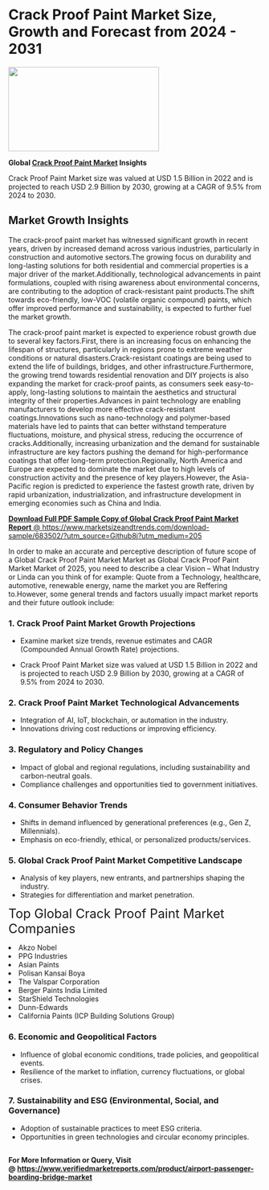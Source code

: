 <H1>Crack Proof Paint Market Size, Growth and Forecast from 2024 - 2031</H1><img class="aligncenter size-medium wp-image-584254" src="https://thirdeyenews.in/wp-content/uploads/2024/09/Global-Market-Research-300x168.jpeg" alt="" width="300" height="168" /><p><strong>Global&nbsp;<a href="https://www.marketsizeandtrends.com/download-sample/683502/?utm_source=Github8j?utm_medium=205">Crack Proof Paint Market</a> Insights</strong></p><p>Crack Proof Paint Market size was valued at USD 1.5 Billion in 2022 and is projected to reach USD 2.9 Billion by 2030, growing at a CAGR of 9.5% from 2024 to 2030.</p><p><h2>Market Growth Insights</h2> <p>The crack-proof paint market has witnessed significant growth in recent years, driven by increased demand across various industries, particularly in construction and automotive sectors.The growing focus on durability and long-lasting solutions for both residential and commercial properties is a major driver of the market.Additionally, technological advancements in paint formulations, coupled with rising awareness about environmental concerns, are contributing to the adoption of crack-resistant paint products.The shift towards eco-friendly, low-VOC (volatile organic compound) paints, which offer improved performance and sustainability, is expected to further fuel the market growth.</p> <p><a href="#"></a></p> <p>The crack-proof paint market is expected to experience robust growth due to several key factors.First, there is an increasing focus on enhancing the lifespan of structures, particularly in regions prone to extreme weather conditions or natural disasters.Crack-resistant coatings are being used to extend the life of buildings, bridges, and other infrastructure.Furthermore, the growing trend towards residential renovation and DIY projects is also expanding the market for crack-proof paints, as consumers seek easy-to-apply, long-lasting solutions to maintain the aesthetics and structural integrity of their properties.Advances in paint technology are enabling manufacturers to develop more effective crack-resistant coatings.Innovations such as nano-technology and polymer-based materials have led to paints that can better withstand temperature fluctuations, moisture, and physical stress, reducing the occurrence of cracks.Additionally, increasing urbanization and the demand for sustainable infrastructure are key factors pushing the demand for high-performance coatings that offer long-term protection.Regionally, North America and Europe are expected to dominate the market due to high levels of construction activity and the presence of key players.However, the Asia-Pacific region is predicted to experience the fastest growth rate, driven by rapid urbanization, industrialization, and infrastructure development in emerging economies such as China and India.</p> <p><a href="#"></p><p><span class=""><strong>Download Full PDF Sample Copy of Global Crack Proof Paint Market Report</strong> @ <a href="https://www.marketsizeandtrends.com/download-sample/683502/?utm_source=Github8j?utm_medium=205" target="_blank">https://www.marketsizeandtrends.com/download-sample/683502/?utm_source=Github8j?utm_medium=205</a></span></p><p>In order to make an accurate and perceptive description of future scope of a Global&nbsp;Crack Proof Paint Market Market as Global&nbsp;Crack Proof Paint Market Market of 2025, you need to describe a clear Vision &ndash; What Industry or Linda can you think of for example: Quote from a Technology, healthcare, automotive, renewable energy, name the market you are Reffering to.However, some general trends and factors usually impact market reports and their future outlook include:</p><h3>1.&nbsp;<strong>Crack Proof Paint Market Growth Projections</strong></h3><ul><li>Examine market size trends, revenue estimates and CAGR (Compounded Annual Growth Rate) projections.</li><li><p>Crack Proof Paint Market size was valued at USD 1.5 Billion in 2022 and is projected to reach USD 2.9 Billion by 2030, growing at a CAGR of 9.5% from 2024 to 2030.</p></li></ul><h3>2.&nbsp;<strong>Crack Proof Paint Market Technological Advancements</strong></h3><ul><li>Integration of AI, IoT, blockchain, or automation in the industry.</li><li>Innovations driving cost reductions or improving efficiency.</li></ul><h3>3.&nbsp;<strong>Regulatory and Policy Changes</strong></h3><ul><li>Impact of global and regional regulations, including sustainability and carbon-neutral goals.</li><li>Compliance challenges and opportunities tied to government initiatives.</li></ul><h3>4.&nbsp;<strong>Consumer Behavior Trends</strong></h3><ul><li>Shifts in demand influenced by generational preferences (e.g., Gen Z, Millennials).</li><li>Emphasis on eco-friendly, ethical, or personalized products/services.</li></ul><h3>5.&nbsp;<strong>Global Crack Proof Paint Market Competitive Landscape</strong></h3><ul><li>Analysis of key players, new entrants, and partnerships shaping the industry.</li><li>Strategies for differentiation and market penetration.</li></ul><p data-pm-slice="1 1 []"><span style="color: inherit; font-family: inherit; font-size: 25px;">Top Global Crack Proof Paint Market Companies</span></p><div class="" data-test-id=""><p><li>Akzo Nobel</li><li> PPG Industries</li><li> Asian Paints</li><li> Polisan Kansai Boya</li><li> The Valspar Corporation</li><li> Berger Paints India Limited</li><li> StarShield Technologies</li><li> Dunn-Edwards</li><li> California Paints (ICP Building Solutions Group)</li></p></div><h3>6.&nbsp;<strong>Economic and Geopolitical Factors</strong></h3><ul><li>Influence of global economic conditions, trade policies, and geopolitical events.</li><li>Resilience of the market to inflation, currency fluctuations, or global crises.</li></ul><h3>7.&nbsp;<strong>Sustainability and ESG (Environmental, Social, and Governance)</strong></h3><ul><li>Adoption of sustainable practices to meet ESG criteria.</li><li>Opportunities in green technologies and circular economy principles.</li></ul><h2><strong style="font-size: 14px;">For More Information or Query, Visit @&nbsp;</strong><a style="background-color: #ffffff; font-size: 14px;" href="https://www.marketsizeandtrends.com/report/crack-proof-paint-market/" target="_blank">https://www.verifiedmarketreports.com/product/airport-passenger-boarding-bridge-market</a></h2>